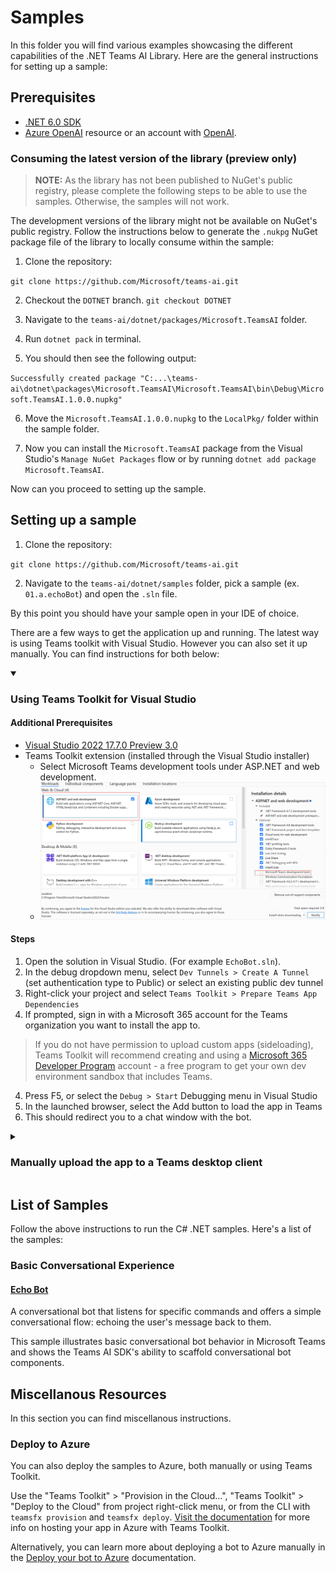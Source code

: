 # Samples

In this folder you will find various examples showcasing the different capabilities of the .NET Teams AI Library. Here are the general instructions for setting up a sample: 

## Prerequisites

- [.NET 6.0 SDK](https://dotnet.microsoft.com/download/dotnet/6.0)
- [Azure OpenAI](https://aka.ms/oai/access) resource or an account with [OpenAI](https://platform.openai.com).

### Consuming the latest version of the library (preview only) 

> **NOTE:**  As the library has not been published to NuGet's public registry, please complete the following steps to be able to use the samples. Otherwise, the samples will not work.

The development versions of the library might not be available on NuGet's public registry. Follow the instructions below to generate the `.nukpg` NuGet package file of the library to locally consume within the sample:

1. Clone the repository:

`git clone https://github.com/Microsoft/teams-ai.git`

2. Checkout the `DOTNET` branch.
`git checkout DOTNET`
3. Navigate to the `teams-ai/dotnet/packages/Microsoft.TeamsAI` folder.

4. Run `dotnet pack` in terminal.

5. You should then see the following output: 

`Successfully created package "C:...\teams-ai\dotnet\packages\Microsoft.TeamsAI\Microsoft.TeamsAI\bin\Debug\Microsoft.TeamsAI.1.0.0.nupkg"`

6. Move the `Microsoft.TeamsAI.1.0.0.nupkg` to the `LocalPkg/` folder within the sample folder.

7. Now you can install the `Microsoft.TeamsAI` package from the Visual Studio's `Manage NuGet Packages` flow or by running `dotnet add package Microsoft.TeamsAI`.

Now can you proceed to setting up the sample.

## Setting up a sample

1. Clone the repository:

`git clone https://github.com/Microsoft/teams-ai.git`

2. Navigate to the `teams-ai/dotnet/samples` folder, pick a sample (ex. `01.a.echoBot`) and open the `.sln` file. 

By this point you should have your sample open in your IDE of choice.

There are a few ways to get the application up and running. The latest way is using Teams toolkit with Visual Studio. However you can also set it up manually. You can find instructions for both below:

<details open>
    <summary><h3> Using Teams Toolkit for Visual Studio </h3></summary>

#### Additional Prerequisites

- [Visual Studio 2022 17.7.0 Preview 3.0](https://visualstudio.microsoft.com/vs/preview/)
- Teams Toolkit extension (installed through the Visual Studio installer)
  - Select Microsoft Teams development tools under ASP.NET and web development.
  - ![Teams Toolkit Installation](/dotnet/samples/assets/ttk-install.png)

#### Steps
1. Open the solution in Visual Studio. (For example `EchoBot.sln`).
1. In the debug dropdown menu, select `Dev Tunnels > Create A Tunnel` (set authentication type to Public) or select an existing public dev tunnel
2. Right-click your project and select `Teams Toolkit > Prepare Teams App Dependencies`
3. If prompted, sign in with a Microsoft 365 account for the Teams organization you want 
to install the app to. 


>If you do not have permission to upload custom apps (sideloading), Teams Toolkit will 
recommend creating and using a [Microsoft 365 Developer Program](https://developer.microsoft.com/en-us/microsoft-365/dev-program) account - 
a free program to get your own dev environment sandbox that includes Teams.

4. Press F5, or select the `Debug > Start` Debugging menu in Visual Studio
5. In the launched browser, select the Add button to load the app in Teams
6. This should redirect you to a chat window with the bot. 
</details>

<details>
    <summary><h3> Manually upload the app to a Teams desktop client </h3></summary>

> Note these instructions are for running the sample on your local machine, the tunnelling solution is required because the Teams service needs to call into the bot.

#### Additional requirements
- [ngrok](https://ngrok.com/) or equivalent tunnelling solution

#### Steps
1) Run ngrok - point to port 5130

    ```bash
    ngrok http 5130 --host-header="localhost:5130"
    ```

1) Provision Azure resources for the Bot

   In Azure portal, create a [Azure Bot resource](https://docs.microsoft.com/azure/bot-service/bot-service-quickstart-registration).
    - For bot handle, make up a name.
    - Select "Use existing app registration" (Create the app registration in Azure Active Directory beforehand.)
    - __*If you don't have an Azure account*__ create an [Azure free account here](https://azure.microsoft.com/free/)
    
   In the new Azure Bot resource in the Portal, 
    - Ensure that you've [enabled the Teams Channel](https://learn.microsoft.com/azure/bot-service/channel-connect-teams?view=azure-bot-service-4.0)
    - In Settings/Configuration/Messaging endpoint, enter the current `https` URL you were given by running ngrok. Append with the path `/api/messages`

1) Open the sample's solution in your IDE.

1) Update the `appsettings.json` configuration for the bot to use the BotId, BotPassword generated in Step 2 (App Registration creation). (Note the Bot Password is referred to as the "client secret" in the azure portal and you can always create a new client secret anytime.)

1) Run your bot, either from Visual Studio with `F5` or using `dotnet run` in the appropriate folder.

<details>
    <summary>6. <b><em>This step is specific to Teams.</em></b></summary>

- **Edit** the `manifest.json` contained in the  `appPackage` folder to replace your Microsoft App Id (that was created when you registered your bot earlier) *everywhere* you see the place holder string `${{TEAMS_APP_ID}}` or `${{BOT_ID}}` (depending on the scenario the Microsoft App Id may occur multiple times in the `manifest.json`).
- **Edit** the `manifest.json` for `validDomains` with base Url domain. E.g. if you are using ngrok it would be `https://1234.ngrok-free.app` then your domain-name will be `1234.ngrok-free.app`.
- **Zip** up the contents of the `appPackage` folder to create a `manifest.zip` (Make sure that zip file does not contains any subfolder otherwise you will get error while uploading your .zip package)
- **Upload** the `manifest.zip` to Teams (In Teams Apps/Manage your apps click "Upload an app". Browse to and Open the .zip file. At the next dialog, click the Add button.)
Add the app to personal/team/groupChat scope (Supported scopes)
    </details>

</details>

## List of Samples
Follow the above instructions to run the C# .NET samples. Here's a list of the samples:

### Basic Conversational Experience

#### [Echo Bot](/dotnet/samples/01.echoBot/)

A conversational bot that listens for specific commands and offers a simple conversational flow: echoing the user's message back to them.

This sample illustrates basic conversational bot behavior in Microsoft Teams and shows the Teams AI SDK's ability to scaffold conversational bot components.

## Miscellanous Resources
In this section you can find miscellanous instructions.

### Deploy to Azure

You can also deploy the samples to Azure, both manually or using Teams Toolkit. 

Use the "Teams Toolkit" > "Provision in the Cloud...", "Teams Toolkit" > "Deploy to the Cloud" from project right-click menu, or from the CLI with `teamsfx provision` and `teamsfx deploy`. [Visit the documentation](https://learn.microsoft.com/microsoftteams/platform/toolkit/provision) for more info on hosting your app in Azure with Teams Toolkit.

Alternatively, you can learn more about deploying a bot to Azure manually in the [Deploy your bot to Azure](https://aka.ms/azuredeployment) documentation.

<!--  ### AI Powered Experience -->
